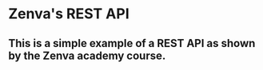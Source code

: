 # Zenva's REST API

## This is a simple example of a REST API as shown by the Zenva academy course.

